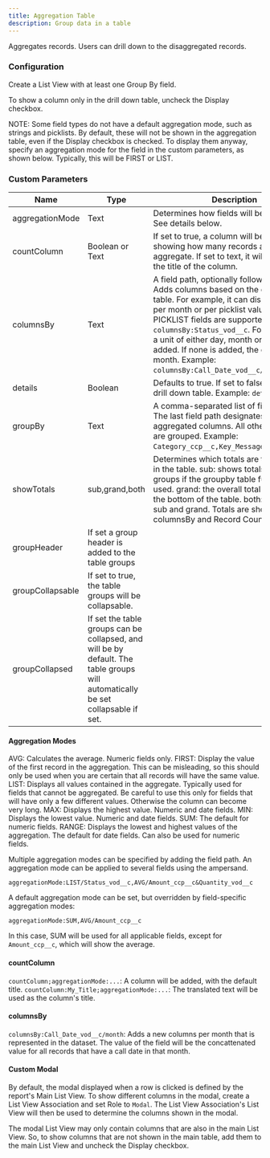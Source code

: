 ```yaml
---
title: Aggregation Table
description: Group data in a table
---
```


Aggregates records. Users can drill down to the disaggregated records.

### Configuration

Create a List View with at least one Group By field.

To show a column only in the drill down table, uncheck the Display checkbox.

NOTE: Some field types do not have a default aggregation mode, such as strings and picklists. By default, these will not be shown in the aggregation table, even if the Display checkbox is checked. To display them anyway, specify an aggregation mode for the field in the custom parameters, as shown below. Typically, this will be FIRST or LIST.

### Custom Parameters

| Name                | Type  | Description |
|---------------------|-------|-------------|
| aggregationMode     | Text  | Determines how fields will be aggregated. See details below. |
| countColumn         | Boolean or Text  | If set to true, a column will be added showing how many records are in each aggregate. If set to text, it will be used as the title of the column. |
| columnsBy           | Text  | A field path, optionally followed by a unit. Adds columns based on the data in the table. For example, it can display a column per month or per picklist value. DATE and PICKLIST fields are supported. Example: `columnsBy:Status_vod__c`. For DATE fields, a unit of either day, month or year can be added. If none is added, the default is month. Example: `columnsBy:Call_Date_vod__c/year;`. |
| details             | Boolean | Defaults to true. If set to false, there is no drill down table. Example: `details:false;`. |
| groupBy             | Text  | A comma-separated list of field paths. The last field path designates the aggregated columns. All other field paths are grouped. Example: `Category_ccp__c,Key_Message_vod__c.Name`. |
| showTotals          | sub,grand,both | Determines which totals are to be shown in the table. sub: shows totals for sub groups if the groupby table functionality is used. grand: the overall total is shown at the bottom of the table. both: shows both sub and grand. Totals are shown for columnsBy and Record Count fields |
| groupHeader         | If set a group header is added to the table groups |
| groupCollapsable    | If set to true, the table groups will be collapsable. |
| groupCollapsed      | If set the table groups can be collapsed, and will be by default. The table groups will automatically be set collapsable if set. |

#### Aggregation Modes

AVG: Calculates the average. Numeric fields only.
FIRST: Display the value of the first record in the aggregation. This can be misleading, so this should only be used when you are certain that all records will have the same value.
LIST: Displays all values contained in the aggregate. Typically used for fields that cannot be aggregated. Be careful to use this only for fields that will have only a few different values. Otherwise the column can become very long.
MAX: Displays the highest value. Numeric and date fields.
MIN: Displays the lowest value. Numeric and date fields.
SUM: The default for numeric fields.
RANGE: Displays the lowest and highest values of the aggregation. The default for date fields. Can also be used for numeric fields. 

Multiple aggregation modes can be specified by adding the field path. An aggregation mode can be applied to several fields using the ampersand.

`aggregationMode:LIST/Status_vod__c,AVG/Amount_ccp__c&Quantity_vod__c`

A default aggregation mode can be set, but overridden by field-specific aggregation modes:

`aggregationMode:SUM,AVG/Amount_ccp__c`

In this case, SUM will be used for all applicable fields, except for `Amount_ccp__c`, which will show the average.

#### countColumn

`countColumn;aggregationMode:...`: A column will be added, with the default title.
`countColumn:My_Title;aggregationMode:...`: The translated text will be used as the column's title.

#### columnsBy
`columnsBy:Call_Date_vod__c/month`: Adds a new columns per month that is represented in the dataset. The value of the field will be the concattenated value for all records that have a call date in that month.

#### Custom Modal

By default, the modal displayed when a row is clicked is defined by the report's Main List View. To show different columns in the modal, create a List View Association and set Role to `Modal`. The List View Association's List View will then be used to determine the columns shown in the modal.

The modal List View may only contain columns that are also in the main List View. So, to show columns that are not shown in the main table, add them to the main List View and uncheck the Display checkbox.
